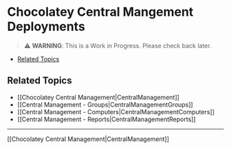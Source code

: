 # Chocolatey Central Mangement Deployments

> :warning: **WARNING**: This is a Work in Progress. Please check back later.

<!-- TOC depthFrom:2 -->

- [Related Topics](#related-topics)

<!-- /TOC -->


## Related Topics

* [[Chocolatey Central Management|CentralManagement]]
* [[Central Management - Groups|CentralManagementGroups]]
* [[Central Management - Computers|CentralManagementComputers]]
* [[Central Management - Reports|CentralManagementReports]]

___
[[Chocolatey Central Management|CentralManagement]]
